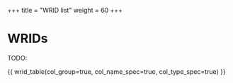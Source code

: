 +++
title = "WRID list"
weight = 60
+++


# WRIDs

TODO: 

{{ wrid_table(col_group=true, col_name_spec=true, col_type_spec=true) }}

